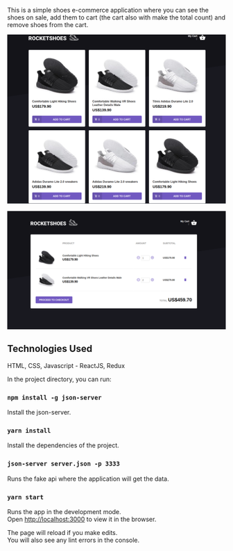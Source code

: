 This is a simple shoes e-commerce application where you can see the shoes on sale, add them to cart (the cart also with make the total count) and remove shoes from the cart. 

![](main.png)


![](cart.png)


## Technologies Used
   HTML, CSS, Javascript - ReactJS, Redux


In the project directory, you can run:

### `npm install -g json-server`

Install the json-server.

### `yarn install`

Install the dependencies of the project.


### `json-server server.json -p 3333`

Runs the fake api where the application will get the data.


### `yarn start`

Runs the app in the development mode.<br />
Open [http://localhost:3000](http://localhost:3000) to view it in the browser.

The page will reload if you make edits.<br />
You will also see any lint errors in the console.
